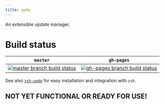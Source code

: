 ```yaml
---
title: updo
---
```


An extensible update manager.

# Build status

<table>
  <thead>
    <tr>
      <th>
        <code>master</code>
      </th>
      <th>
        <code>gh-pages</code>
      </th>
    </tr>
  </thead>
  <tbody>
    <tr>
      <td>
        <a href="https://travis-ci.com/daveio/updo/branches" rel="nofollow">
          <img src="https://travis-ci.com/daveio/updo.svg?branch=master" alt="master branch build status"
        </a>
      </td>
      <td>
        <a href="https://travis-ci.com/daveio/updo/branches" rel="nofollow">
          <img src="https://travis-ci.com/daveio/updo.svg?branch=gh-pages" alt="gh-pages branch build status"
        </a>
      </td>
    </tr>
  </tbody>
</table>

See also [`zsh-updo`][link-zsh-updo] for easy installation and integration with `zsh`.

## NOT YET FUNCTIONAL OR READY FOR USE!

[link-zsh-updo]: https://github.com/daveio/zsh-updo
